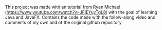 This project was made with an tutorial from Ryan Michael (https://www.youtube.com/watch?v=JFiEYuyTgL8) with the goal of learning Java and JavaFX.
Contains the code made with the follow-along video and comments of my own and of the original github repository
